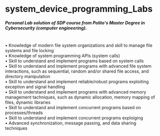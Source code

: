 # system_device_programming_Labs
<h5>Personal Lab solution of SDP course from Polito's Master Degree in Cybersecurity (computer engineering).</h5><br>
• Knowledge of modern file system organizations and skill to manage file systems and file locking <br>
• Knowledge of system programming APIs (system calls) <br>
• Skill to understand and implement programs based on system calls<br>
• Skill to understand and implement programs with advanced file system interactions, such as sequential, random and/or shared file access, and directory manipulation <br>
• Skill to understand and implement reliable/robust programs exploiting exception and signal handling <br>
• Skill to understand and implement programs with advanced memory management tachniques, such as dynamic allocation, memory mapping of files, dynamic libraries <br>
• Skill to understand and implement concurrent programs based on processes/threads <br>
• Skill to understand and implement concurrent programs exploiging <br>
• Advanced synchronization, message passing, and data sharing techniques
